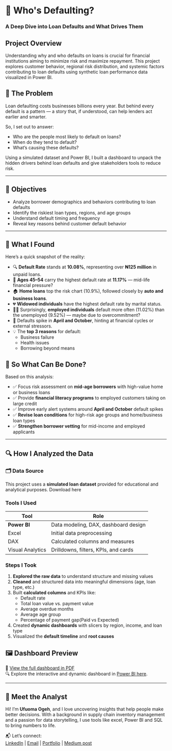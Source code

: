 # 🏦 Who's Defaulting?  
### A Deep Dive into Loan Defaults and What Drives Them

## Project Overview
Understanding why and who defaults on loans is crucial for financial institutions aiming to minimize risk and maximize repayment. This project explores customer behavior, regional risk distribution, and systemic factors contributing to loan defaults using synthetic loan performance data visualized in Power BI.

## 🧩 The Problem

Loan defaulting costs businesses billions every year. But behind every default is a pattern — a story that, if understood, can help lenders act earlier and smarter.  

So, I set out to answer:
- Who are the people most likely to default on loans?
- When do they tend to default?
- What’s causing these defaults?

Using a simulated dataset and Power BI, I built a dashboard to unpack the hidden drivers behind loan defaults and give stakeholders tools to reduce risk.

---

## 🎯 Objectives

- Analyze borrower demographics and behaviors contributing to loan defaults  
- Identify the riskiest loan types, regions, and age groups  
- Understand default timing and frequency  
- Reveal key reasons behind customer default behavior

---

## 📌 What I Found

Here’s a quick snapshot of the reality:

- 🔍 **Default Rate** stands at **10.08%**, representing over **₦125 million** in unpaid loans.
- 🧓 **Ages 45–54** carry the highest default rate at **11.17%** — mid-life financial pressure?
- 🏠 **Home loans** top the risk chart (10.9%), followed closely by **auto and business loans**.
- 💔 **Widowed individuals** have the highest default rate by marital status.
- 🧑‍💼 Surprisingly, **employed individuals** default more often (11.02%) than the unemployed (9.52%) — maybe due to overcommitment?
- 📆 Defaults spike in **April and October**, hinting at financial cycles or external stressors.
- 💡 The **top 3 reasons** for default:  
  - Business failure  
  - Health issues
  - Borrowing beyond means

## 💭 So What Can Be Done?

Based on this analysis:
- ✅ Focus risk assessment on **mid-age borrowers** with high-value home or business loans
- ✅ Provide **financial literacy programs** to employed customers taking on large credit
- ✅ Improve early alert systems around **April and October** default spikes
- ✅ **Revise loan conditions** for high-risk age groups and home/business loan types
- ✅ **Strengthen borrower vetting** for mid-income and employed applicants 

 ---

  ## 🔍 How I Analyzed the Data

### 🗂️ Data Source

This project uses a **simulated loan dataset** provided for educational and analytical purposes.
Download here

### Tools I Used

| Tool              | Role                         |
|-------------------|-------------------------------|
| **Power BI**       | Data modeling, DAX, dashboard design |
| Excel              | Initial data preprocessing |
| DAX                | Calculated columns and measures |
| Visual Analytics   | Drilldowns, filters, KPIs, and cards |

### Steps I Took
1. **Explored the raw data** to understand structure and missing values
2. **Cleaned** and structured data into meaningful dimensions (age, loan type, etc.)
3. Built **calculated columns** and KPIs like:
   - Default rate  
   - Total loan value vs. payment value  
   - Average overdue months
   - Average age group
   - Percentage of payment gap(Paid vs Expected) 
4. Created **dynamic dashboards** with slicers by region, income, and loan type
5. Visualized the **default timeline** and **root causes**
 
## 🖼️ Dashboard Preview

📄 [View the full dashboard in PDF](./Loan%20Default%20dashboard.pdf)  
🔍 Explore the interactive and dynamic dashboard in [Power BI here](https://app.powerbi.com/view?r=eyJrIjoiMmM2NTE1YjYtNjdlMC00NDQxLWIzMzUtOTJmZDQ3MGZhNmI4IiwidCI6IjJjZDk3YzU4LTY0ODAtNDEzYS1hNjMyLWI1OTNiMDZkZjgyOCJ9).
 


---
## 👋 Meet the Analyst

Hi! I’m **Ufuoma Ogeh**, and I love uncovering insights that help people make better decisions. With a background in supply chain inventory management and a passion for data storytelling, I use tools like excel, Power BI and SQL to bring numbers to life.  

📬 Let’s connect:  
[LinkedIn](https://www.linkedin.com/in/uogeh/) | [Email](ufuomaogeh@yahoo.com) | [Portfolio](https://uogeh.github.io/Ufuomaportfolio/) | [Medium post](https://medium.com/@ogehufuoma)
